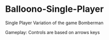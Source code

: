 # Balloono-Single-Player
Single Player Variation of the game Bomberman

Gameplay:
Controls are based on arrows keys
